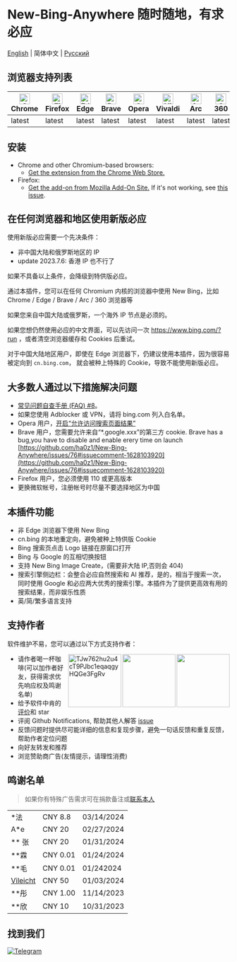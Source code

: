 # New-Bing-Anywhere 随时随地，有求必应

[English](README.md) | 简体中文 | [Русский](README.ru.md)

## 浏览器支持列表

| [<img src="https://raw.githubusercontent.com/alrra/browser-logos/main/src/chrome/chrome_48x48.png" alt="Chrome" width="24px" height="24px" />](https://chrome.google.com/webstore/detail/new-bing-anywhere-bing-ch/hceobhjokpdbogjkplmfjeomkeckkngi/reviews?hl=en)<br/>Chrome | [<img src="https://raw.githubusercontent.com/alrra/browser-logos/main/src/firefox/firefox_48x48.png" alt="Firefox" width="24px" height="24px" />](https://addons.mozilla.org/zh-CN/firefox/addon/new-bing-anywhere/)<br/>Firefox | [<img src="https://raw.githubusercontent.com/alrra/browser-logos/main/src/edge/edge_48x48.png" alt="Edge" width="24px" height="24px" />](https://chrome.google.com/webstore/detail/new-bing-anywhere-bing-ch/hceobhjokpdbogjkplmfjeomkeckkngi/reviews?hl=en)<br/>Edge | [<img src="https://raw.githubusercontent.com/alrra/browser-logos/main/src/brave/brave_48x48.png" alt="Brave" width="24px" height="24px" />](https://chrome.google.com/webstore/detail/new-bing-anywhere-bing-ch/hceobhjokpdbogjkplmfjeomkeckkngi/reviews?hl=en)<br/>Brave | [<img src="https://raw.githubusercontent.com/alrra/browser-logos/main/src/opera/opera_48x48.png" alt="Opera" width="24px" height="24px" />](https://chrome.google.com/webstore/detail/new-bing-anywhere-bing-ch/hceobhjokpdbogjkplmfjeomkeckkngi/reviews?hl=en)<br/>Opera | [<img src="https://raw.githubusercontent.com/alrra/browser-logos/main/src/vivaldi/vivaldi_48x48.png" alt="Vivaldi" width="24px" height="24px" />](https://chrome.google.com/webstore/detail/new-bing-anywhere-bing-ch/hceobhjokpdbogjkplmfjeomkeckkngi/reviews?hl=en)<br/>Vivaldi | [<img src="https://arc.net/favicon.png" alt="Arc" width="24px" height="24px" />](https://chrome.google.com/webstore/detail/new-bing-anywhere-bing-ch/hceobhjokpdbogjkplmfjeomkeckkngi/reviews?hl=en)<br/>Arc | [<img src="https://raw.githubusercontent.com/alrra/browser-logos/main/src/archive/360-secure/360-secure_48x48.png" alt="360 Secure" width="24px" height="24px" />](https://chrome.google.com/webstore/detail/new-bing-anywhere-bing-ch/hceobhjokpdbogjkplmfjeomkeckkngi/reviews?hl=en)<br/>360 | [<img src="https://raw.githubusercontent.com/alrra/browser-logos/main/src/yandex/yandex_48x48.png" alt="360 Secure" width="24px" height="24px" />](https://chrome.google.com/webstore/detail/new-bing-anywhere-bing-ch/hceobhjokpdbogjkplmfjeomkeckkngi/reviews?hl=en)<br/>Yandex |
| --- | --- | --- | --- | --- | --- | --- | --- | --- |
| latest | latest | latest | latest | latest | latest | latest | latest | latest |

## 安装

- Chrome and other Chromium-based browsers:
  - [Get the extension from the Chrome Web Store.](https://chrome.google.com/webstore/detail/new-bing-anywhere-bing-ch/hceobhjokpdbogjkplmfjeomkeckkngi)
- Firefox:
  - [Get the add-on from Mozilla Add-On Site.](https://addons.mozilla.org/zh-CN/firefox/addon/new-bing-anywhere/) If it's not working, see [this issue](https://github.com/ha0z1/New-Bing-Anywhere/issues/33).

## 在任何浏览器和地区使用新版必应

使用新版必应需要一个先决条件：

- 非中国大陆和俄罗斯地区的 IP
- update 2023.7.6: 香港 IP 也不行了

如果不具备以上条件，会降级到特供版必应。

通过本插件，您可以在任何 Chromium 内核的浏览器中使用 New Bing，比如 Chrome / Edge / Brave / Arc / 360 浏览器等

如果您来自中国大陆或俄罗斯，一个海外 IP 节点是必须的。

如果您想仍然使用必应的中文界面，可以先访问一次 <https://www.bing.com/?run> ，或者清空浏览器缓存和 Cookies 后重试。

对于中国大陆地区用户，即使在 Edge 浏览器下，仍建议使用本插件，因为很容易被定向到 `cn.bing.com`， 就会被种上特殊的 Cookie，导致不能使用新版必应。

## 大多数人通过以下措施解决问题

- [常见问题自查手册 (FAQ) #8](https://github.com/ha0z1/New-Bing-Anywhere/issues/8)。
- 如果您使用 Adblocker 或 VPN，请将 bing.com 列入白名单。
- Opera 用户，[开启“允许访问搜索页面结果”](https://github.com/ha0z1/New-Bing-Anywhere/issues/58#issuecomment-1592207565)
- Brave 用户，您需要允许来自“\*.google.xxx”的第三方 cookie. Brave has a bug,you have to disable and enable erery time on launch [https://github.com/ha0z1/New-Bing-Anywhere/issues/76#issuecomment-1628103920](https://github.com/ha0z1/New-Bing-Anywhere/issues/76#issuecomment-1628103920)
- Firefox 用户，您必须使用 110 或更高版本
- 更换微软帐号，注册帐号时尽量不要选择地区为中国

## 本插件功能

- 非 Edge 浏览器下使用 New Bing
- cn.bing 的本地重定向，避免被种上特供版 Cookie
- Bing 搜索页点击 Logo 链接在原窗口打开
- Bing 与 Google 的互相切换按钮
- 支持 New Bing Image Create，(需要非大陆 IP,否则会 404)
- 搜索引擎侧边栏：会整合必应自然搜索和 AI 推荐，是的，相当于搜索一次，同时使用 Google 和必应两大优秀的搜索引擎。本插件为了提供更高效有用的搜索结果，而非娱乐性质
- 英/简/繁多语言支持

## 支持作者

软件维护不易，您可以通过以下方式支持作者：

<img src="https://github.com/ha0z1/New-Bing-Anywhere/assets/4150641/343190af-95ce-4615-affe-46100e6eb6c8" width=120 align="right">
<img src="https://github.com/ha0z1/New-Bing-Anywhere/assets/4150641/b241ba84-a528-470f-8512-67eb26e9f18f" width=120 align="right">
<img src="https://github.com/ha0z1/New-Bing-Anywhere/assets/4150641/8472f9bc-a5b5-4f3e-a676-f8cda33a8232" alt="TJw762hu2u4cT9PJbc1eqaqgyHQGe3FgRv" width=120 align="right">

- 请作者喝一杯咖啡(可以加作者好友，获得需求优先响应权及鸣谢名单)
- 给予软件中肯的[评价](https://chrome.google.com/webstore/detail/new-bing-anywhere-bing-ch/hceobhjokpdbogjkplmfjeomkeckkngi/reviews?hl=en)和 star
- 评阅 Github Notifications, 帮助其他人解答 [issue](https://github.com/ha0z1/New-Bing-Anywhere/issues)
- 反馈问题时提供尽可能详细的信息和复现步骤，避免一句话反馈和重复反馈，帮助作者定位问题
- 向好友转发和推荐
- 浏览赞助商广告(友情提示，请理性消费)

## 鸣谢名单

> 如果你有特殊广告需求可在捐款备注或[联系本人](https://github.com/ha0z1/New-Bing-Anywhere?tab=security-ov-file)

|                                         |          |            |
| --------------------------------------- | -------- | ---------- |
| \*法                                    | CNY 8.8  | 03/14/2024 |
| A\*e                                    | CNY 20   | 02/27/2024 |
| \*\* 张                                 | CNY 20   | 01/31/2024 |
| \*\*霖                                  | CNY 0.01 | 01/24/2024 |
| \*\*毛                                  | CNY 0.01 | 01/242024  |
| [Vileicht](https://github.com/Vileicht) | CNY 50   | 01/03/2024 |
| \*\*彤                                  | CNY 1.00 | 11/14/2023 |
| \*\*欣                                  | CNY 10   | 10/31/2023 |

## 找到我们

[![Telegram](https://user-images.githubusercontent.com/4150641/229351983-a6a455e8-7b5e-4f58-bf80-1f4949ae8276.jpg 'Telegram')](https://t.me/new_bing_anywhere)
